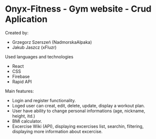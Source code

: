 # Onyx-Fitness - Gym website - Crud Aplication

Created by:
 - Grzegorz Szerszeń (NadmorskaAlpaka)
 - Jakub Jaszcz (xFluzr)

Used languages and technologies
  - React
  - CSS
  - Firebase
  - Rapid API

Main features:
  - Login and register functionality.
  - Loged user can creat, edit, delete, update, display a workout plan.
  - User have ability to change personal informations (age, nickname, height, itd.)
  - BMI calculator.
  - Excercise Wiki (API), displaying excercises list, searchin, filtering, displaying more information about excercise.
